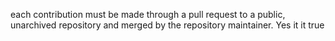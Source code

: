  each contribution must be made through a pull request to a public, unarchived repository and merged by the repository maintainer.
Yes it it true 
